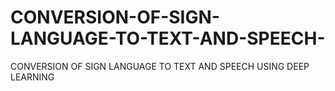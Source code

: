 # CONVERSION-OF-SIGN-LANGUAGE-TO-TEXT-AND-SPEECH-
CONVERSION OF SIGN LANGUAGE TO TEXT AND SPEECH USING DEEP LEARNING

